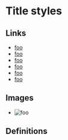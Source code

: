 # Title styles

## Links

- [foo](/url "double")
- [foo](/url "double \" in double")
- [foo](/url "single ' in double")
- [foo](/url "parenthesis () in double")
- [foo](/url 'double " in single')
- [foo](/url (double " in parenthesis))

## Images

- ![foo](/url "double")

## Definitions

[x]: /url "double"
